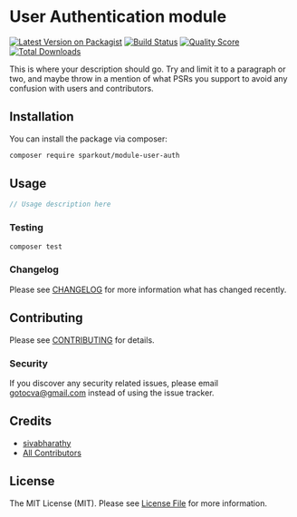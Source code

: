 # User Authentication module

[![Latest Version on Packagist](https://img.shields.io/packagist/v/sparkout/module-user-auth.svg?style=flat-square)](https://packagist.org/packages/sparkout/module-user-auth)
[![Build Status](https://img.shields.io/travis/sparkout/module-user-auth/master.svg?style=flat-square)](https://travis-ci.org/sparkout/module-user-auth)
[![Quality Score](https://img.shields.io/scrutinizer/g/sparkout/module-user-auth.svg?style=flat-square)](https://scrutinizer-ci.com/g/sparkout/module-user-auth)
[![Total Downloads](https://img.shields.io/packagist/dt/sparkout/module-user-auth.svg?style=flat-square)](https://packagist.org/packages/sparkout/module-user-auth)

This is where your description should go. Try and limit it to a paragraph or two, and maybe throw in a mention of what PSRs you support to avoid any confusion with users and contributors.

## Installation

You can install the package via composer:

```bash
composer require sparkout/module-user-auth
```

## Usage

``` php
// Usage description here
```

### Testing

``` bash
composer test
```

### Changelog

Please see [CHANGELOG](CHANGELOG.md) for more information what has changed recently.

## Contributing

Please see [CONTRIBUTING](CONTRIBUTING.md) for details.

### Security

If you discover any security related issues, please email gotocva@gmail.com instead of using the issue tracker.

## Credits

- [sivabharathy](https://github.com/sparkout)
- [All Contributors](../../contributors)

## License

The MIT License (MIT). Please see [License File](LICENSE.md) for more information.
